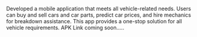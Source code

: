 Developed a mobile application that meets all vehicle-related needs. Users can buy and sell cars and car parts, predict car prices, and hire mechanics for breakdown assistance. This app provides a one-stop solution for all vehicle requirements.
APK Link coming soon.....
